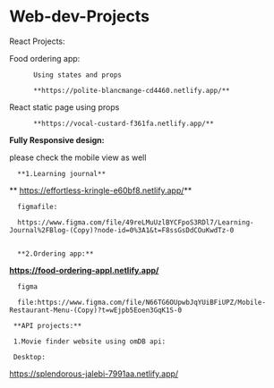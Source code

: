 # Web-dev-Projects

React Projects:

Food ordering app:

          Using states and props

          **https://polite-blancmange-cd4460.netlify.app/**

React static page using props

          **https://vocal-custard-f361fa.netlify.app/**


**Fully Responsive design:**

please check the mobile view as well

      **1.Learning journal**
** https://effortless-kringle-e60bf8.netlify.app/**

      figmafile:

      https://www.figma.com/file/49reLMuUzlBYCFpoS3RDl7/Learning-Journal%2FBlog-(Copy)?node-id=0%3A1&t=F8ssGsDdCOuKwdTz-0


      **2.Ordering app:**
**https://food-ordering-appl.netlify.app/**

      figma

      file:https://www.figma.com/file/N66TG6OUpwbJqYUiBFiUPZ/Mobile-Restaurant-Menu-(Copy)?t=wEjpb5Eoen3GqK1S-0

     **API projects:**

     1.Movie finder website using omDB api:

     Desktop:

https://splendorous-jalebi-7991aa.netlify.app/


